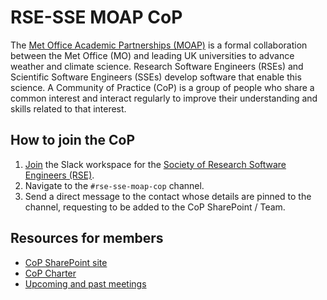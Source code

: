 # RSE-SSE MOAP CoP

The [Met Office Academic Partnerships (MOAP)](https://www.metoffice.gov.uk/research/approach/collaboration/met-office-academic-partnerships)
is a formal collaboration between the Met Office (MO) and leading UK
universities to advance weather and climate science.
Research Software Engineers (RSEs) and Scientific Software Engineers (SSEs)
develop software that enable this science.
A Community of Practice (CoP) is a group of people who share a common interest
and interact regularly to improve their understanding and skills related to that
interest.

## How to join the CoP

1. [Join](https://join.slack.com/t/ukrse/signup) the Slack workspace for the
   [Society of Research Software Engineers (RSE)](https://society-rse.org/).
2. Navigate to the ``#rse-sse-moap-cop`` channel.
3. Send a direct message to the contact whose details are pinned to the channel,
   requesting to be added to the CoP SharePoint / Team.

## Resources for members

* [CoP SharePoint site](https://metoffice.sharepoint.com/sites/RSE-SSEMOAPCoPExt/SitePages/Home.aspx)
* [CoP Charter](https://metoffice.sharepoint.com/sites/RSE-SSEMOAPCoPExt/External%20Documents/RSE-SSE%20MOAP%20CoP%20Charter.docx?web=1)
* [Upcoming and past meetings](https://metoffice.sharepoint.com/sites/RSE-SSEMOAPCoPExt/SitePages/Meetings.aspx)

